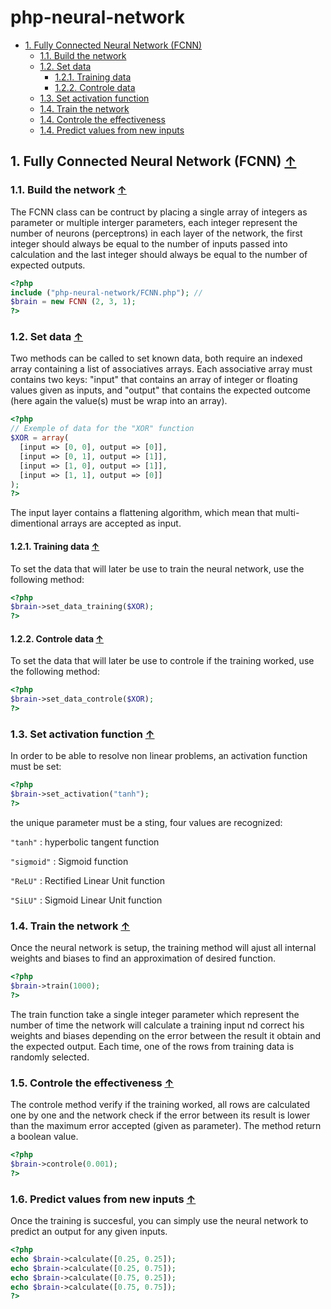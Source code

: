 # php-neural-network

<a name="index_block"></a>

* [1. Fully Connected Neural Network (FCNN)](#block1)
    * [1.1. Build the network](#block1.1)
    * [1.2. Set data](#block1.2)
        * [1.2.1. Training data](#block1.2.1)
        * [1.2.2. Controle data](#block1.2.2)
    * [1.3. Set activation function](#block1.3)
    * [1.4. Train the network](#block1.4)
    * [1.4. Controle the effectiveness](#block1.5)
    * [1.4. Predict values from new inputs](#block1.6)


<a name="block1"></a>
## 1. Fully Connected Neural Network (FCNN) [↑](#index_block)



<a name="block1.1"></a>
### 1.1. Build the network [↑](#index_block)

The FCNN class can be contruct by placing a single array of integers as parameter or multiple interger parameters, each integer represent the number of neurons (perceptrons) in each layer of the network, the first integer should always be equal to the number of inputs passed into calculation and the last integer should always be equal to the number of expected outputs.

```php
<?php
include ("php-neural-network/FCNN.php"); //
$brain = new FCNN (2, 3, 1);
?>
```

<a name="block1.2"></a>
### 1.2. Set data [↑](#index_block)

Two methods can be called to set known data, both require an indexed array containing a list of associatives arrays. Each associative array must contains two keys: "input" that contains an array of integer or floating values given as inputs, and "output" that contains the expected outcome (here again the value(s) must be wrap into an array).
```php
<?php
// Exemple of data for the "XOR" function
$XOR = array(
  [input => [0, 0], output => [0]],
  [input => [0, 1], output => [1]],
  [input => [1, 0], output => [1]],
  [input => [1, 1], output => [0]]
);
?>
```
The input layer contains a flattening algorithm, which mean that multi-dimentional arrays are accepted as input.

<a name="block1.2.1"></a>
#### 1.2.1. Training data [↑](#index_block)

To set the data that will later be use to train the neural network, use the following method:

```php
<?php
$brain->set_data_training($XOR);
?>
```

<a name="block1.2.2"></a>
#### 1.2.2. Controle data [↑](#index_block)

To set the data that will later be use to controle if the training worked, use the following method:

```php
<?php
$brain->set_data_controle($XOR);
?>
```

<a name="block1.3"></a>
### 1.3. Set activation function [↑](#index_block)

In order to be able to resolve non linear problems, an activation function must be set:

```php
<?php
$brain->set_activation("tanh");
?>
```

the unique parameter must be a sting, four values are recognized:

```"tanh"``` : hyperbolic tangent function

```"sigmoid"``` : Sigmoid function

```"ReLU"``` : Rectified Linear Unit function

```"SiLU"``` : Sigmoid Linear Unit function


<a name="block1.4"></a>
### 1.4. Train the network [↑](#index_block)

Once the neural network is setup, the training method will ajust all internal weights and biases to find an approximation of desired function.

```php
<?php
$brain->train(1000);
?>
```

The train function take a single integer parameter which represent the number of time the network will calculate a training input nd correct his weights and biases depending on the error between the result it obtain and the expected output. Each time, one of the rows from training data is randomly selected.

<a name="block1.5"></a>
### 1.5. Controle the effectiveness [↑](#index_block)

The controle method verify if the training worked, all rows are calculated one by one and the network check if the error between its result is lower than the maximum error accepted (given as parameter). The method return a boolean value.

```php
<?php
$brain->controle(0.001);
?>
```


<a name="block1.6"></a>
### 1.6. Predict values from new inputs [↑](#index_block)

Once the training is succesful, you can simply use the neural network to predict an output for any given inputs.

```php
<?php
echo $brain->calculate([0.25, 0.25]);
echo $brain->calculate([0.25, 0.75]);
echo $brain->calculate([0.75, 0.25]);
echo $brain->calculate([0.75, 0.75]);
?>
```













